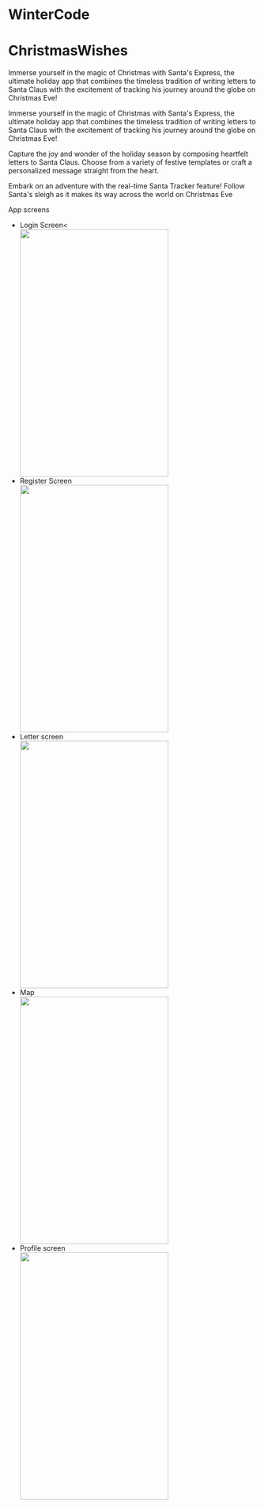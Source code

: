 # WinterCode
<h1>ChristmasWishes</h1>

<p>Immerse yourself in the magic of Christmas with Santa's Express, the ultimate holiday app that combines the timeless tradition of writing letters to Santa Claus with the excitement of tracking his journey around the globe on Christmas Eve!</p>
<p>Immerse yourself in the magic of Christmas with Santa's Express, the ultimate holiday app that combines the timeless tradition of writing letters to Santa Claus with the excitement of tracking his journey around the globe on Christmas Eve!</p>
<p>Capture the joy and wonder of the holiday season by composing heartfelt letters to Santa Claus. Choose from a variety of festive templates or craft a personalized message straight from the heart.</p>
<p>Embark on an adventure with the real-time Santa Tracker feature! Follow Santa's sleigh as it makes its way across the world on Christmas Eve</p>
<h>
<p>App screens</p>
<ul>
  <li>Login Screen<</li>
   <img src ="../ChristmasWishes/pozeREADME/login" width = "300" height ="500"/> 
    <li>Register Screen</li>
    <img src ="../ChristmasWishes/pozeREADME/register" width = "300" height ="500"/> 
    <li>Letter screen</li>
    <img src ="./ChristmasWishes/pozeREADME/letter" width = "300" height ="500"/> 
    <li>Map</li>
    <img src ="./ChristmasWishes/pozeREADME/map" width = "300" height ="500"/> 
    <li>Profile screen</li>
    <img src ="./ChristmasWishes/pozeREADME/profile" width = "300" height ="500"/> 
</ul>

